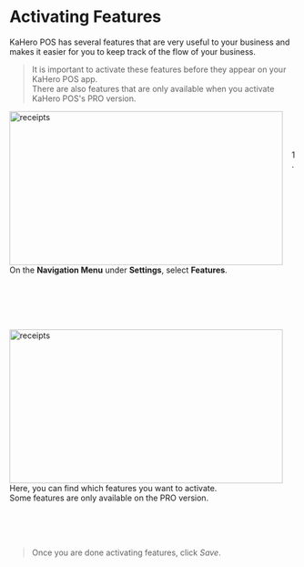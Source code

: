 # **Activating Features**

KaHero POS has several features that are very useful to your business and makes it easier for you to keep track of the flow of your business.
>It is important to activate these features before they appear on your KaHero POS app.<br>
>There are also features that are only available when you activate KaHero POS's PRO version.

<p><img src="_content/_setup/9.png" alt="receipts" width="480" height="270" style="float:left; margin-right:1rem"><br><br><br><br>1. On the <b>Navigation Menu</b> under <b>Settings</b>, select <b>Features</b>.</p>

<br><br><br><br>

<p><img src="_content/_setup/10.png" alt="receipts" width="480" height="270" style="float:left; margin-right:1rem"><br><br><br><br>Here, you can find which features you want to activate.<br>Some features are only available on the PRO version.</p>

<br><br><br>

> Once you are done activating features, click <i>Save</i>.